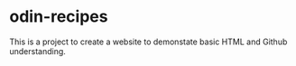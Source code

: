# odin-recipes

This is a project to create a website to demonstate basic HTML and Github understanding.